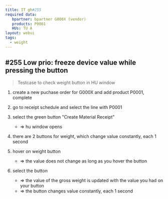 ```yaml
---
title: IT gh#255
required data:
   bpartner: bpartner G000X (vendor)
   products: P0001
   HUs: TU A
layout: webui
tags:
  - weight
---
```

## #255 Low prio: freeze device value while pressing the button

> Testcase to check weight button in HU window

1. create a new puchase order for G000X and add product P0001, complete

2. go to receipt schedule and select the line with P0001

3. select the green button "Create Material Receipt"
	* => hu window opens
	
4. there are 2 buttons for weight, which change value constantly, each 1 second

5. hover on weight button 
	* => the value does not change as long as you hover the button
	
6. select the button 
	* => the value of the gross weight is updated with the value you had on your button
	* => the button changes value constantly, each 1 second
